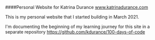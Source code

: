 ####Personal Website for Katrina Durance www.katrinadurance.com 

This is my personal website that I started building in March 2021.

I'm documenting the beginning of my learning journey for this site in a separate repository https://github.com/kdurance/100-days-of-code
